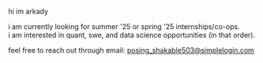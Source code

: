 hi im arkady

i am currently looking for summer '25 or spring '25 internships/co-ops. \
i am interested in quant, swe, and data science opportunities (in that order).

feel free to reach out through email: posing_shakable503@simplelogin.com

